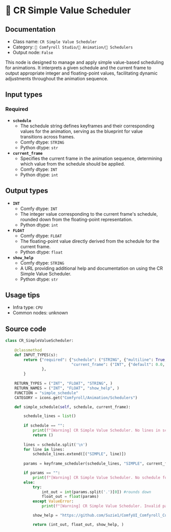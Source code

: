 # 📑 CR Simple Value Scheduler
## Documentation
- Class name: `CR Simple Value Scheduler`
- Category: `🧩 Comfyroll Studio/🎥 Animation/📑 Schedulers`
- Output node: `False`

This node is designed to manage and apply simple value-based scheduling for animations. It interprets a given schedule and the current frame to output appropriate integer and floating-point values, facilitating dynamic adjustments throughout the animation sequence.
## Input types
### Required
- **`schedule`**
    - The schedule string defines keyframes and their corresponding values for the animation, serving as the blueprint for value transitions across frames.
    - Comfy dtype: `STRING`
    - Python dtype: `str`
- **`current_frame`**
    - Specifies the current frame in the animation sequence, determining which value from the schedule should be applied.
    - Comfy dtype: `INT`
    - Python dtype: `int`
## Output types
- **`INT`**
    - Comfy dtype: `INT`
    - The integer value corresponding to the current frame's schedule, rounded down from the floating-point representation.
    - Python dtype: `int`
- **`FLOAT`**
    - Comfy dtype: `FLOAT`
    - The floating-point value directly derived from the schedule for the current frame.
    - Python dtype: `float`
- **`show_help`**
    - Comfy dtype: `STRING`
    - A URL providing additional help and documentation on using the CR Simple Value Scheduler.
    - Python dtype: `str`
## Usage tips
- Infra type: `CPU`
- Common nodes: unknown


## Source code
```python
class CR_SimpleValueScheduler:
        
    @classmethod
    def INPUT_TYPES(s):
        return {"required": {"schedule": ("STRING", {"multiline": True, "default": "frame_number, value"}),
                             "current_frame": ("INT", {"default": 0.0, "min": 0.0, "max": 9999.0, "step": 1.0,}),
                },
        }
    
    RETURN_TYPES = ("INT", "FLOAT", "STRING", )
    RETURN_NAMES = ("INT", "FLOAT", "show_help", )
    FUNCTION = "simple_schedule"
    CATEGORY = icons.get("Comfyroll/Animation/Schedulers")

    def simple_schedule(self, schedule, current_frame):

        schedule_lines = list()
        
        if schedule == "":
            print(f"[Warning] CR Simple Value Scheduler. No lines in schedule") 
            return ()
            
        lines = schedule.split('\n')
        for line in lines:        
            schedule_lines.extend([("SIMPLE", line)])        
        
        params = keyframe_scheduler(schedule_lines, "SIMPLE", current_frame)

        if params == "":
            print(f"[Warning] CR Simple Value Scheduler. No schedule found for frame. Simple schedules must start at frame 0.")
        else:
            try:
                int_out = int(params.split('.')[0]) #rounds down
                float_out = float(params)
            except ValueError:
                print(f"[Warning] CR Simple Value Scheduler. Invalid params {params} at frame {current_frame}")

            show_help = "https://github.com/Suzie1/ComfyUI_Comfyroll_CustomNodes/wiki/Scheduler-Nodes#cr-simple-value-scheduler"

            return (int_out, float_out, show_help, )

```
